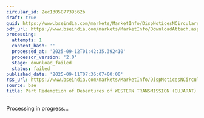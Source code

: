 ```yaml
---
circular_id: 2ec130587739562b
draft: true
guid: https://www.bseindia.com/markets/MarketInfo/DispNoticesNCirculars.aspx?Noticeid={C556945B-AA37-4A68-85D6-52CEAD15C64C}&noticeno=20250911-5&dt=09/11/2025&icount=5&totcount=91&flag=0
pdf_url: https://www.bseindia.com/markets/MarketInfo/DownloadAttach.aspx?id=20250911-5&attachedId=
processing:
  attempts: 1
  content_hash: ''
  processed_at: '2025-09-12T01:42:35.392410'
  processor_version: '2.0'
  stage: download_failed
  status: failed
published_date: '2025-09-11T07:36:07+00:00'
rss_url: https://www.bseindia.com/markets/MarketInfo/DispNoticesNCirculars.aspx?Noticeid={C556945B-AA37-4A68-85D6-52CEAD15C64C}&noticeno=20250911-5&dt=09/11/2025&icount=5&totcount=91&flag=0
source: bse
title: Part Redemption of Debentures of WESTERN TRANSMISSION (GUJARAT) LIMITED
---
```


Processing in progress...